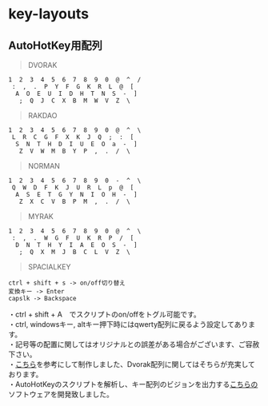 # key-layouts
## AutoHotKey用配列
>DVORAK

    1  2  3  4  5  6  7  8  9  0  @  ^  /  
     :  ,  .  P  Y  F  G  K  R  L  @  [  
      A  O  E  U  I  D  H  T  N  S  -  ]  
       ;  Q  J  C  X  B  M  W  V  Z  \

>RAKDAO

    1  2  3  4  5  6  7  8  9  0  @  ^  \  
     L  R  C  G  F  X  K  J  Q  ;  :  [  
      S  N  T  H  D  I  U  E  O  a  -  ]  
       Z  V  W  M  B  Y  P  ,  .  /  \


>NORMAN

    1  2  3  4  5  6  7  8  9  0  -  ^  \  
     Q  W  D  F  K  J  U  R  L  p  @  [  
      A  S  E  T  G  Y  N  I  O  H  -  ]  
       Z  X  C  V  B  P  M  ,  .  /  \

>MYRAK

    1  2  3  4  5  6  7  8  9  0  @  ^  \  
     :  ,  .  W  G  F  U  K  R  P  /  [  
      D  N  T  H  Y  I  A  E  O  S  -  ]  
       ;  Q  X  M  J  B  C  L  V  Z  \  

>SPACIALKEY

    ctrl + shift + s -> on/off切り替え
    変換キー -> Enter
    capslk -> Backspace

・ctrl + shift + A　でスクリプトのon/offをトグル可能です。  
・ctrl, windowsキー, altキー押下時にはqwerty配列に戻るよう設定してあります。   
・記号等の配置に関してはオリジナルとの誤差がある場合がございます、ご容赦下さい。  
・[こちら](https://github.com/snowlt23/dvorak-ahk)を参考にして制作しました、Dvorak配列に関してはそちらが充実しております。  
・AutoHotKeyのスクリプトを解析し、キー配列のビジョンを出力する[こちらの](https://github.com/yudai-uehara/AhkViewer)ソフトウェアを開発致しました。

